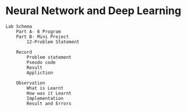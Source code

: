 # Neural Network and Deep Learning
    Lab Schema
        Part A- 6 Program
        Part B- Mini Project
            12-Problem Statement

        Record
            Problem statement
            Pseodo code
            Result
            Appliction
        
        Observation
            What is Learnt
            How was it Learnt
            Implementation
            Result and Errors
